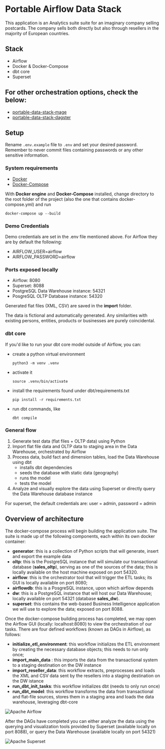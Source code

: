 # Portable Airflow Data Stack

This application is an Analytics suite suite for an imaginary company selling postcards. The company sells both directly but also through resellers in the majority of European countries.

## Stack

- Airflow
- Docker & Docker-Compose
- dbt core
- Superset


## For other orchestration options, check the below:

- [portable-data-stack-mage](https://github.com/cnstlungu/portable-data-stack-mage)
- [portable-data-stack-dagster](https://github.com/cnstlungu/portable-data-stack-dagster)

## Setup

Rename `.env.example` file to `.env` and set your desired password. Remember to never commit files containing passwords or any other sensitive information.

### System requirements
* [Docker](https://docs.docker.com/engine/install/)
* [Docker-Compose](https://docs.docker.com/compose/install/)

With **Docker engine** and **Docker-Compose** installed, change directory to the root folder of the project (also the one that contains docker-compose.yml) and run

`
docker-compose up --build
`

### Demo Credentials

Demo credentials are set in the .env file mentioned above. For Airflow they are by default the following:

* AIRFLOW_USER=airflow
* AIRFLOW_PASSWORD=airflow

### Ports exposed locally
* Airflow: 8080
* Superset: 8088
* PostgreSQL Data Warehouse instance: 54321
* PosgreSQL OLTP Database instance: 54320

Generated flat files (XML, CSV) are saved in the **import** folder.

The data is fictional and automatically generated. Any similarities with existing persons, entities, products or businesses are purely coincidental.

### dbt core

If you'd like to run your dbt core model outside of Airflow, you can:

- create a python virtual environment

    `python3 -m venv .venv`

- activate it 

    `source .venv/bin/activate`

- install the requirements found under dbt/requirements.txt

    `pip install -r requirements.txt`

- run dbt commands, like

    `dbt compile`

### General flow

1. Generate test data (flat files + OLTP data) using Python
2. Import flat file data and OLTP data to staging area in the Data Warehouse, orchestrated by Airflow
3. Process data, build fact and dimension tables, load the Data Warehouse using dbt
    - installs dbt dependencies
    - seeds the database with static data (geography)
    - runs the model
    - tests the model
4. Analyze and visually explore the data using Superset or directly query the Data Warehouse database instance

For superset, the default credentials are: user = admin, password = admin


## Overview of architecture

The docker-compose process will begin building the application suite. The suite is made up of the following components, each within its own docker container:
* **generator**: this is a collection of Python scripts that will generate, insert and export the example data
* **oltp**: this is the PostgreSQL instance that will simulate our transactional database (**sales_oltp**), serving as one of the sources of the data; this is locally available on the host machine exposed on port 54320.
* **airflow**: this is the orchestrator tool that will trigger the ETL tasks; its GUI is locally available on port 8080; 
* **airflowdb**: this is a PosgreSQL instance, upon which airflow depends
* **dw**: this is a PostgreSQL instance that will host our Data Warehouse; locally available on port 54321 (database **sales_dw**).
* **superset**: this contains the web-based Business Intelligence application we will use to explore the data; exposed on port 8088.

Once the docker-compose building process has completed, we may open the Airflow GUI (locally: localhost:8080) to view the orchestration of our tasks. There are four defined workflows (known as DAGs in Airflow), as follows:
- **initialize_etl_environment**: this workflow initializes the ETL environment by creating the necessary database objects; this needs to run only once;
- **import_main_data** : this imports the data from the transactional system to a staging destination on the DW instance
- **import_reseller_data**: this workflow extracts, preprocesses and loads the XML and CSV data sent by the resellers into a staging destination on the DW istance
- **run_dbt_init_tasks**: this workflow initializes dbt (needs to only run once)
- **run_dbt_model**: this workflow transforms the data from transactional and flat-file sources, stores them in a staging area and loads the data warehouse, leveraging dbt-core




![Apache Airflow](resources/demo_airflow.png "Orchestration")


After the DAGs have completed you can either analyze the data using the querying and visualization tools provided by Superset (available locally on port 8088), or query the Data Warehouse (available locally on port 54321)

![Apache Superset](resources/demo_dashboard.png "Superset")
